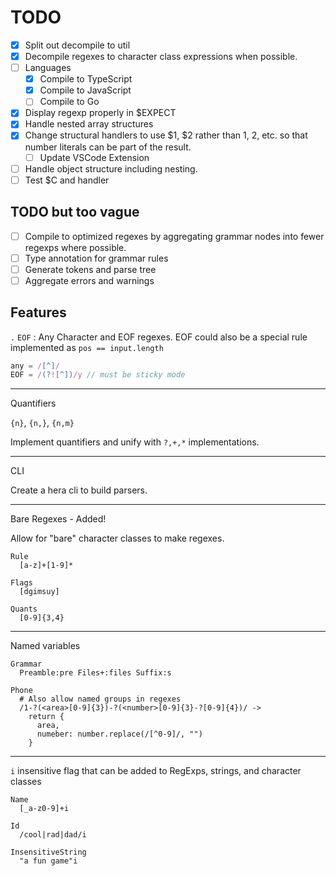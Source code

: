 TODO
====

- [x] Split out decompile to util
- [x] Decompile regexes to character class expressions when possible.
- [ ] Languages
  - [x] Compile to TypeScript
  - [x] Compile to JavaScript
  - [ ] Compile to Go
- [x] Display regexp properly in $EXPECT
- [x] Handle nested array structures
- [x] Change structural handlers to use $1, $2 rather than 1, 2, etc. so that number literals can be part of the result.
  - [ ] Update VSCode Extension
- [ ] Handle object structure including nesting.
- [ ] Test $C and handler

TODO but too vague
---

- [ ] Compile to optimized regexes by aggregating grammar nodes into fewer regexps where possible.
- [ ] Type annotation for grammar rules
- [ ] Generate tokens and parse tree
- [ ] Aggregate errors and warnings

Features
--------

`.` `EOF` : Any Character and EOF regexes. EOF could also be a special rule
implemented as `pos == input.length`

```javascript
any = /[^]/
EOF = /(?![^])/y // must be sticky mode
```

---

Quantifiers

`{n}`, `{n,}`, `{n,m}`

Implement quantifiers and unify with `?,+,*` implementations.

---

CLI

Create a hera cli to build parsers.

---

Bare Regexes - Added!

Allow for "bare" character classes to make regexes.

```hera
Rule
  [a-z]+[1-9]*

Flags
  [dgimsuy]

Quants
  [0-9]{3,4}
```

---

Named variables

```hera
Grammar
  Preamble:pre Files+:files Suffix:s

Phone
  # Also allow named groups in regexes
  /1-?(<area>[0-9]{3})-?(<number>[0-9]{3}-?[0-9]{4})/ ->
    return {
      area,
      numeber: number.replace(/[^0-9]/, "")
    }
```

---

`i` insensitive flag that can be added to RegExps, strings, and character classes

```hera
Name
  [_a-z0-9]+i

Id
  /cool|rad|dad/i

InsensitiveString
  "a fun game"i
```
